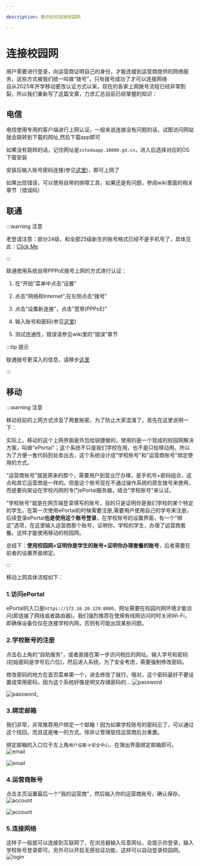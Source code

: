 ```yaml
---

description: 教你如何连接校园网

---
```


# 连接校园网
用户需要进行登录，向运营商证明自己的身份，才能连接到运营商提供的网络服务，这些方式被我们统一叫做“拨号”，只有拨号成功了才可以连接网络  
自从2025年开学移动更改认证方式以来，现在的各家上网拨号流程已经非常割裂，所以我们重新写了这篇文章，力求汇总目前已经掌握的知识：

## 电信
电信使用专用的客户端进行上网认证，一般来说连接没有问题的话，试图访问网站就会跳转到下载的网址,然后下载app即可

如果没有跳转的话，记住网址是`zsteduapp.10000.gd.cn`，进入后选择对应的OS下载安装

安装后输入账号密码连接(参见[这里](/docs/wiki/基础知识/学校内的运营商#账户和密码    ))，即可上网了

如果出现错误，可以使用自带的排障工具，如果还是有问题，参阅wiki里面的相关章节（错误码）
## 联通

:::warning 注意

老登请注意：部分24级，和全部25级新生的账号格式已经不是手机号了，具体见此：[Click Me](/docs/wiki/故障/联通特定/账号不正确)

:::

联通使用系统自带PPPoE拨号上网的方式进行认证：



1. 在“开始”菜单中点击“设置”
 
2. 点击"网络和Internet",在左侧点击“拨号”

3. 点击“设置新连接”，点击"宽带(PPPoE)"
 
4. 输入账号和密码(参见[这里](/docs/wiki/基础知识/学校内的运营商#账户和密码))
 
5. 测试连通性，错误请参见wiki里的“错误”章节

:::tip 提示

联通拨号更深入的信息，请移步[这里](/docs/wiki/杂项/联通拨号导论和常规排障)

:::




## 移动

:::warning 注意

移动目前的上网方式涉及了两套账密，为了防止大家混淆了，首先在这里说明一下：

实际上，移动的这个上网界面是外包给锐捷做的，使用的是一个现成的校园网解决方案，叫做"ePortal"；这个系统不只是我们学校在用，也不是只给移动用。所以为了方便一套代码到处卖出去，这个系统设计成"学校账号"和"运营商账号"绑定使用的方式。

"运营商账号"就是原来的那个，需要用户到营业厅办理，是手机号+密码组合，这点和其它运营商是一样的。但是这个账号现在不通过操作系统的原生拨号来使用，而是要向架设在学校内网的专门ePortal服务器，结合"学校账号"来认证。

"学校账号"就是在网页端登录填写的账号，目的只是证明你是我们学校的某个特定的学生。在第一次使用ePortal的时候需要注册,需要用户使用自己的学号来注册，后续登录ePortal**也是使用这个账号登录**，在学校账号的设置界面，有一个"绑定"选项，在这里输入运营商那个账号，证明你，学校的学生，办理了运营商套餐。这样才能使用移动的校园网。

总结下：**使用校园网=证明你是学生的账号+证明你办理套餐的账号**，后者需要在前者的设置界面绑定。

:::

移动上网具体流程如下：

### 1.访问ePortal
ePortal的入口是`https://172.16.20.129:8080`，网址需要在校园内网环境才能访问(即连接了网线或者路由器)。我们强烈推荐在使用有线网访问时时关闭Wi-Fi，即确保设备仅仅在连接学校内网，否则有可能出现某些问题。

### 2.学校账号的注册
点击右上角的“自助服务”，或者直接在第一步访问相应的网址。输入学号和密码(初始密码是学号后六位)，然后进入系统，为了安全考虑，需要强制修改密码。

修改密码的地方在首页菜单第一个，进去修改了就行。哦对，这个密码最好不要设置成常用密码，因为这个系统好像是明文存储密码的...
![password](/img/wiki/移动/640.png)

![password_](/img/wiki/移动/aaw.png)

### 3.绑定邮箱
我们非常，非常推荐用户绑定一个邮箱！因为如果学校账号的密码忘了，可以通过这个找回。而且这是唯一的方式。除非让管理层找运营商后台重置。

绑定邮箱的入口位于左上角`用户设置`->`安全中心`，在弹出界面绑定邮箱即可。
![email](/img/wiki/移动/axx.webp)

![_email_](/img/wiki/移动/ava.png)

### 4.运营商账号
点击主页设置最后一个"我的运营商"，然后输入你的运营商账号，确认保存。
![account](/img/wiki/移动/qqa.webp)

![*account*](/img/wiki/移动/axi.png)

### 5.连接网络
这样子一般就可以连接到互联网了，在浏览器输入任意网址，会提示你登录，输入学校账号登录即可。另外可以开启无感验证功能，这样可以自动登录校园网。
![login](/img/wiki/移动/awq.webp)
